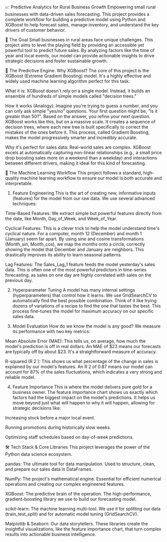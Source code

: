 📈 Predictive Analytics for Rural Business Growth
Empowering small rural businesses with data-driven sales forecasting. This project provides a complete workflow for building a predictive model using Python and XGBoost to help forecast sales, manage inventory, and understand the key drivers of customer behavior.

🎯 The Goal
Small businesses in rural areas face unique challenges. This project aims to level the playing field by providing an accessible yet powerful tool to predict future sales. By analyzing factors like the time of year and local events, our model can provide actionable insights to drive strategic decisions and foster sustainable growth.

🚀 The Predictive Engine: Why XGBoost?
The core of this project is the XGBoost (Extreme Gradient Boosting) model. It's a highly effective and widely used machine learning algorithm perfect for this task.

What it is: XGBoost doesn't rely on a single model. Instead, it builds an ensemble of hundreds of simple models called "decision trees."

How it works (Analogy): Imagine you're trying to guess a number, and you can only ask simple "yes/no" questions. Your first question might be, "Is it greater than 50?". Based on the answer, you refine your next question. XGBoost works like this, but on a massive scale. It creates a sequence of decision trees, where each new tree is built specifically to correct the mistakes of the ones before it. This process, called Gradient Boosting, makes the model progressively smarter and incredibly accurate.

Why it's perfect for sales data: Real-world sales are complex. XGBoost excels at automatically capturing non-linear relationships (e.g., a small price drop boosting sales more on a weekend than a weekday) and interactions between different drivers, making it ideal for this kind of forecasting.

🧠 The Machine Learning Workflow
This project follows a standard, high-quality machine learning workflow to ensure our model is both accurate and interpretable.

1. Feature Engineering
This is the art of creating new, informative inputs (features) for the model from our raw data. We use several advanced techniques:

Time-Based Features: We extract simple but powerful features directly from the date, like Month, Day_of_Week, and Week_of_Year.

Cyclical Features: This is a clever trick to help the model understand time's cyclical nature. For a computer, month 12 (December) and month 1 (January) seem far apart. By using sine and cosine transformations (Month_sin, Month_cos), we map the months onto a circle, correctly showing the model that December and January are neighbors. This drastically improves its ability to learn seasonal patterns.

Lag Features: The Sales_Lag_1 feature feeds the model yesterday's sales data. This is often one of the most powerful predictors in time-series forecasting, as sales on one day are highly correlated with sales on the previous day.

2. Hyperparameter Tuning
A model has many internal settings (hyperparameters) that control how it learns. We use GridSearchCV to automatically find the best possible combination. Think of it like trying dozens of variations of a recipe to find the one that tastes the best. This process fine-tunes the model for maximum accuracy on our specific sales data.

3. Model Evaluation
How do we know the model is any good? We measure its performance with two key metrics:

Mean Absolute Error (MAE): This tells us, on average, how much the model's prediction is off in real dollars. An MAE of $23 means our forecasts are typically off by about $23. It's a straightforward measure of accuracy.

R-squared (R 
2
 ): This shows us what percentage of the change in sales is explained by our model's features. An R 
2
  of 0.87 means our model can account for 87% of the sales fluctuations, which indicates a very strong and reliable model.

4. Feature Importance
This is where the model delivers pure gold for a business owner. The feature importance chart shows us exactly which factors had the biggest impact on the model's predictions. It helps us move beyond just what will happen to why it will happen, allowing for strategic decisions like:

Increasing stock before a major local event.

Running promotions during historically slow weeks.

Optimizing staff schedules based on day-of-week predictions.

🛠️ Tech Stack & Core Libraries
This project leverages the power of the Python data science ecosystem.

pandas: The ultimate tool for data manipulation. Used to structure, clean, and prepare our sales data in DataFrames.

NumPy: The project's mathematical engine. Essential for efficient numerical operations and creating our complex engineered features.

XGBoost: The predictive brain of the operation. The high-performance, gradient-boosting library we use to build our forecasting model.

scikit-learn: The machine learning multi-tool. We use it for splitting our data (train_test_split) and for automatic model tuning (GridSearchCV).

Matplotlib & Seaborn: Our data storytellers. These libraries create the insightful visualizations, like the feature importance chart, that turn complex results into actionable business intelligence.
